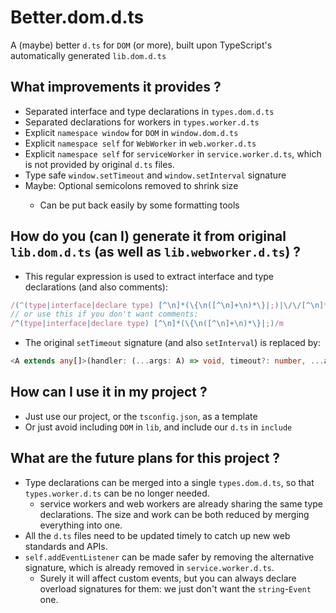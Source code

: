 # Better.dom.d.ts

A (maybe) better `d.ts` for `DOM` (or more),
built upon TypeScript's automatically generated `lib.dom.d.ts`

## What improvements it provides ?
* Separated interface and type declarations in `types.dom.d.ts`
* Separated declarations for workers in `types.worker.d.ts`
* Explicit `namespace window` for `DOM` in `window.dom.d.ts`
* Explicit `namespace self` for `WebWorker` in `web.worker.d.ts`
* Explicit `namespace self` for `serviceWorker` in `service.worker.d.ts`, which is not provided by original `d.ts` files.
* Type safe `window.setTimeout` and `window.setInterval` signature
* Maybe<Improvement>: Optional semicolons removed to shrink size
    * Can be put back easily by some formatting tools

## How do you (can I) generate it from original `lib.dom.d.ts` (as well as `lib.webworker.d.ts`) ?
* This regular expression is used to extract interface and type declarations (and also comments):
```ts
/(^(type|interface|declare type) [^\n]*(\{\n([^\n]+\n)*\}|;)|\/\/[^\n]*|\/\*.*?\*\/)/m
// or use this if you don't want comments:
/^(type|interface|declare type) [^\n]*(\{\n([^\n]+\n)*\}|;)/m
```
* The original `setTimeout` signature (and also `setInterval`) is replaced by:
```ts
<A extends any[]>(handler: (...args: A) => void, timeout?: number, ...arguments: A): number;
```

## How can I use it in my project ?

* Just use our project, or the `tsconfig.json`, as a template
* Or just avoid including `DOM` in `lib`, and include our `d.ts` in `include`

## What are the future plans for this project ?
* Type declarations can be merged into a single `types.dom.d.ts`, so that `types.worker.d.ts` can be no longer needed.
   * service workers and web workers are already sharing the same type declarations. The size and work can be both reduced by merging everything into one.
* All the `d.ts` files need to be updated timely to catch up new web standards and APIs.
* `self.addEventListener` can be made safer by removing the alternative signature, which is already removed in `service.worker.d.ts`.
   * Surely it will affect custom events, but you can always declare overload signatures for them: we just don't want the `string`-`Event` one.
